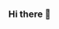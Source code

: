 ### Hi there 👋

<!--
**codedsuri/codedsuri** is a ✨ _special_ ✨ repository because its `README.md` (this file) appears on your GitHub profile.

Here are some ideas to get you started:

- 🔭 I’m currently working on Analytics usine SQL, Tableau, Power BI, Alteryx, SAS, Excel, & Python.
- 🌱 I’m currently learning Analytics using advanced SQL queries.
- 👯 I’m looking to collaborate on Business Intelligence projects
- 💬 Ask me about SQL, Tableau, Power BI, and Excel.
- 📫 How to reach me: [LinkedIN](https://www.linkedin.com/in/surajshri/)
